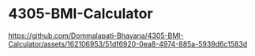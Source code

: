 # 4305-BMI-Calculator

https://github.com/Dommalapati-Bhavana/4305-BMI-Calculator/assets/162106953/51df6920-0ea8-4974-885a-5939d6c1583d

